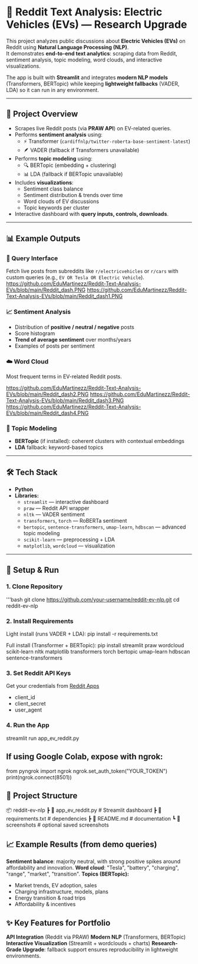 # 🔋 Reddit Text Analysis: Electric Vehicles (EVs) — Research Upgrade

This project analyzes public discussions about **Electric Vehicles (EVs)** on Reddit using **Natural Language Processing (NLP)**.  
It demonstrates **end-to-end text analytics**: scraping data from Reddit, sentiment analysis, topic modeling, word clouds, and interactive visualizations.  

The app is built with **Streamlit** and integrates **modern NLP models** (Transformers, BERTopic) while keeping **lightweight fallbacks** (VADER, LDA) so it can run in any environment.

---

## 📖 Project Overview
- Scrapes live Reddit posts (via **PRAW API**) on EV-related queries.  
- Performs **sentiment analysis** using:
  - ⚡ Transformer (`cardiffnlp/twitter-roberta-base-sentiment-latest`)  
  - 🪶 VADER (fallback if Transformers unavailable)  
- Performs **topic modeling** using:
  - 🔍 BERTopic (embedding + clustering)  
  - 📊 LDA (fallback if BERTopic unavailable)  
- Includes **visualizations**:
  - Sentiment class balance  
  - Sentiment distribution & trends over time  
  - Word clouds of EV discussions  
  - Topic keywords per cluster  
- Interactive dashboard with **query inputs, controls, downloads**.

---

## 📊 Example Outputs

### 🔎 Query Interface
Fetch live posts from subreddits like `r/electricvehicles` or `r/cars` with custom queries (e.g., `EV OR Tesla OR Electric Vehicle`).
https://github.com/EduMartinezz/Reddit-Text-Analysis-EVs/blob/main/Reddit_dash.PNG
https://github.com/EduMartinezz/Reddit-Text-Analysis-EVs/blob/main/Reddit_dash1.PNG

### 📈 Sentiment Analysis
- Distribution of **positive / neutral / negative** posts  
- Score histogram  
- **Trend of average sentiment** over months/years  
- Examples of posts per sentiment

### ☁️ Word Cloud
Most frequent terms in EV-related Reddit posts.

https://github.com/EduMartinezz/Reddit-Text-Analysis-EVs/blob/main/Reddit_dash2.PNG
https://github.com/EduMartinezz/Reddit-Text-Analysis-EVs/blob/main/Reddit_dash3.PNG
https://github.com/EduMartinezz/Reddit-Text-Analysis-EVs/blob/main/Reddit_dash4.PNG


### 🧩 Topic Modeling
- **BERTopic** (if installed): coherent clusters with contextual embeddings  
- **LDA** fallback: keyword-based topics  

---

## 🛠️ Tech Stack
- **Python**  
- **Libraries:**
  - `streamlit` — interactive dashboard  
  - `praw` — Reddit API wrapper  
  - `nltk` — VADER sentiment  
  - `transformers`, `torch` — RoBERTa sentiment  
  - `bertopic`, `sentence-transformers`, `umap-learn`, `hdbscan` — advanced topic modeling  
  - `scikit-learn` — preprocessing + LDA  
  - `matplotlib`, `wordcloud` — visualization  

---

## 🚀 Setup & Run

### 1. Clone Repository
'''bash
git clone https://github.com/your-username/reddit-ev-nlp.git
cd reddit-ev-nlp


### 2. Install Requirements
Light install (runs VADER + LDA):
pip install -r requirements.txt

Full install (Transformer + BERTopic):
pip install streamlit praw wordcloud scikit-learn nltk matplotlib transformers torch bertopic umap-learn hdbscan sentence-transformers


### 3. Set Reddit API Keys
Get your credentials from [Reddit Apps](https://www.reddit.com/prefs/apps)
- client_id
- client_secret
- user_agent

### 4. Run the App
streamlit run app_ev_reddit.py

## If using Google Colab, expose with ngrok:
from pyngrok import ngrok
ngrok.set_auth_token("YOUR_TOKEN")
print(ngrok.connect(8501))

## 📂 Project Structure
📦 reddit-ev-nlp
 ┣ 📜 app_ev_reddit.py        # Streamlit dashboard
 ┣ 📜 requirements.txt        # dependencies
 ┣ 📜 README.md               # documentation
 ┗ 📂 screenshots             # optional saved screenshots


## 📈 Example Results (from demo queries)
**Sentiment balance**: majority neutral, with strong positive spikes around affordability and innovation.
**Word cloud**: "Tesla", "battery", "charging", "range", "market", "transition".
**Topics (BERTopic):**
- Market trends, EV adoption, sales
- Charging infrastructure, models, plans
- Energy transition & road trips
- Affordability & incentives

## ✨ Key Features for Portfolio
**API Integration** (Reddit via PRAW)
**Modern NLP** (Transformers, BERTopic)
**Interactive Visualization** (Streamlit + wordclouds + charts)
**Research-Grade Upgrade**: fallback support ensures reproducibility in lightweight environments.
